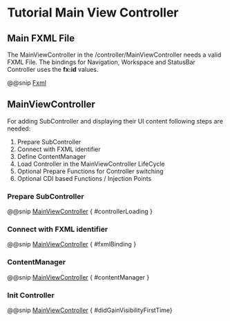 # Tutorial Main View Controller


## Main FXML File

The MainViewController in the /controller/MainViewController needs a valid FXML File.
The bindings for Navigation, Workspace and StatusBar Controller uses the **fx:id** values.

@@snip [Fxml](main_view.xml)

## MainViewController

For adding SubController and displaying their UI content following steps are needed:

1. Prepare SubController
2. Connect with FXML identifier
3. Define ContentManager
4. Load Controller in the MainViewController LifeCycle
5. Optional Prepare Functions for Controller switching
6. Optional CDI based Functions / Injection Points

### Prepare SubController

@@snip [MainViewController](../../../../../demos/tutorial/src/main/scala/com/sfxcode/sapphire/core/demo/tutorial/controller/MainViewController.scala) { #controllerLoading }

### Connect with FXML identifier

@@snip [MainViewController](../../../../../demos/tutorial/src/main/scala/com/sfxcode/sapphire/core/demo/tutorial//controller/MainViewController.scala) { #fxmlBinding }

### ContentManager

@@snip [MainViewController](../../../../../demos/tutorial/src/main/scala/com/sfxcode/sapphire/core/demo/tutorial//controller/MainViewController.scala) { #contentManager }

### Init Controller

@@snip [MainViewController](../../../../../demos/tutorial/src/main/scala/com/sfxcode/sapphire/core/demo/tutorial//controller/MainViewController.scala) { #didGainVisibilityFirstTime}
